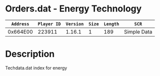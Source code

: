 # Orders.dat - Energy Technology

| `Address` | `Player ID` | `Version` | `Size` | `Length` | `SCR` |
| ---------- | ----------- | --------- | ------ | -------- | ---- |
| 0x664E00 | 223911 | 1.16.1 | 1 | 189 | Simple Data |

# Description

Techdata.dat index for energy